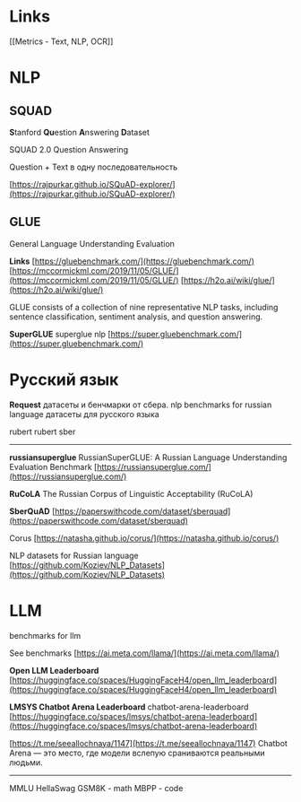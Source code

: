 

# Links

[[Metrics - Text, NLP, OCR]]

# NLP

## SQUAD
**S**tanford **Qu**estion **A**nswering **D**ataset

SQUAD 2.0
Question Answering

Question + Text в одну последовательность

[https://rajpurkar.github.io/SQuAD-explorer/](https://rajpurkar.github.io/SQuAD-explorer/)

## GLUE

General Language Understanding Evaluation

**Links**
[https://gluebenchmark.com/](https://gluebenchmark.com/)
[https://mccormickml.com/2019/11/05/GLUE/](https://mccormickml.com/2019/11/05/GLUE/)
[https://h2o.ai/wiki/glue/](https://h2o.ai/wiki/glue/)

GLUE consists of a collection of nine representative NLP tasks, including sentence classification, sentiment analysis, and question answering.

**SuperGLUE**
superglue nlp
[https://super.gluebenchmark.com/](https://super.gluebenchmark.com/)

# Русский язык

**Request**
датасеты и бенчмарки от сбера.
nlp benchmarks for russian language
датасеты для русского языка

rubert
rubert sber

---

**russiansuperglue**
RussianSuperGLUE: A Russian Language Understanding Evaluation Benchmark
[https://russiansuperglue.com/](https://russiansuperglue.com/)

**RuCoLA**
The Russian Corpus of Linguistic Acceptability (RuCoLA)

**SberQuAD**
[https://paperswithcode.com/dataset/sberquad](https://paperswithcode.com/dataset/sberquad)

Corus
[https://natasha.github.io/corus/](https://natasha.github.io/corus/)

NLP datasets for Russian language
[https://github.com/Koziev/NLP_Datasets](https://github.com/Koziev/NLP_Datasets)

# LLM

benchmarks for llm

See benchmarks
[https://ai.meta.com/llama/](https://ai.meta.com/llama/)

**Open LLM Leaderboard**
[https://huggingface.co/spaces/HuggingFaceH4/open_llm_leaderboard](https://huggingface.co/spaces/HuggingFaceH4/open_llm_leaderboard)

**LMSYS Chatbot Arena Leaderboard**
chatbot-arena-leaderboard
[https://huggingface.co/spaces/lmsys/chatbot-arena-leaderboard](https://huggingface.co/spaces/lmsys/chatbot-arena-leaderboard)

[https://t.me/seeallochnaya/1147](https://t.me/seeallochnaya/1147)
Chatbot Arena — это место, где модели вслепую сраниваются реальными людьми.

---

MMLU
HellaSwag
GSM8K - math
MBPP - code